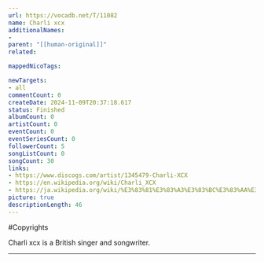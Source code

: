```yaml
---
url: https://vocadb.net/T/11082
name: Charli xcx
additionalNames: 
- 
parent: "[[human-original]]"
related:

mappedNicoTags:

newTargets:
- all
commentCount: 0
createDate: 2024-11-09T20:37:18.617
status: Finished
albumCount: 0
artistCount: 0
eventCount: 0
eventSeriesCount: 0
followerCount: 5
songListCount: 0
songCount: 30
links: 
- https://www.discogs.com/artist/1345479-Charli-XCX
- https://en.wikipedia.org/wiki/Charli_XCX
- https://ja.wikipedia.org/wiki/%E3%83%81%E3%83%A3%E3%83%BC%E3%83%AA%E3%83%BC%E3%83%BBXCX
picture: true
descriptionLength: 46
---
```


#Copyrights

Charli xcx is a British singer and songwriter.

---

